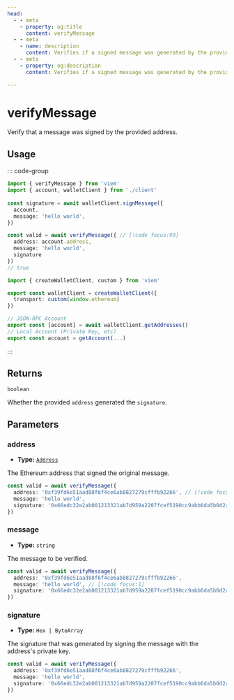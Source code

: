 ```yaml
---
head:
  - - meta
    - property: og:title
      content: verifyMessage
  - - meta
    - name: description
      content: Verifies if a signed message was generated by the provided address.
  - - meta
    - property: og:description
      content: Verifies if a signed message was generated by the provided address.

---
```


# verifyMessage

Verify that a message was signed by the provided address.

## Usage

::: code-group

```ts [example.ts]
import { verifyMessage } from 'viem'
import { account, walletClient } from './client'
 
const signature = await walletClient.signMessage({
  account,
  message: 'hello world',
})

const valid = await verifyMessage({ // [!code focus:99]
  address: account.address,
  message: 'hello world',
  signature
})
// true
```

```ts [config.ts]
import { createWalletClient, custom } from 'viem'

export const walletClient = createWalletClient({
  transport: custom(window.ethereum)
})

// JSON-RPC Account
export const [account] = await walletClient.getAddresses()
// Local Account (Private Key, etc)
export const account = getAccount(...)
```

:::

## Returns

`boolean`

Whether the provided `address` generated the `signature`.

## Parameters

### address

- **Type:** [`Address`](/docs/glossary/types#address)

The Ethereum address that signed the original message.

```ts
const valid = await verifyMessage({ 
  address: '0xf39fd6e51aad88f6f4ce6ab8827279cfffb92266', // [!code focus:1]
  message: 'hello world',
  signature: '0x66edc32e2ab001213321ab7d959a2207fcef5190cc9abb6da5b0d2a8a9af2d4d2b0700e2c317c4106f337fd934fbbb0bf62efc8811a78603b33a8265d3b8f8cb1c'
})
```

### message

- **Type:** `string`

The message to be verified.

```ts
const valid = await verifyMessage({ 
  address: '0xf39fd6e51aad88f6f4ce6ab8827279cfffb92266', 
  message: 'hello world', // [!code focus:1]
  signature: '0x66edc32e2ab001213321ab7d959a2207fcef5190cc9abb6da5b0d2a8a9af2d4d2b0700e2c317c4106f337fd934fbbb0bf62efc8811a78603b33a8265d3b8f8cb1c'
})
```

### signature

- **Type:** `Hex | ByteArray`

The signature that was generated by signing the message with the address's private key.

```ts
const valid = await verifyMessage({ 
  address: '0xf39fd6e51aad88f6f4ce6ab8827279cfffb92266', 
  message: 'hello world', 
  signature: '0x66edc32e2ab001213321ab7d959a2207fcef5190cc9abb6da5b0d2a8a9af2d4d2b0700e2c317c4106f337fd934fbbb0bf62efc8811a78603b33a8265d3b8f8cb1c' // [!code focus:1]
})
```